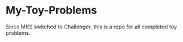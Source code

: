 # My-Toy-Problems
Since MKS switched to Challenger, this is a repo for all completed toy problems. 

